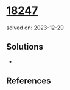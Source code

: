 # [18247](https://www.acmicpc.net/problem/18247)
solved on: 2023-12-29

## Solutions

- 

## References
